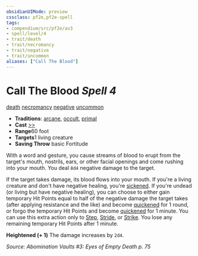 ```yaml
---
obsidianUIMode: preview
cssclass: pf2e,pf2e-spell
tags:
- compendium/src/pf2e/av3
- spell/level/4
- trait/death
- trait/necromancy
- trait/negative
- trait/uncommon
aliases: ["Call The Blood"]
---
```

# Call The Blood *Spell 4*   
[death](../../Rules/traits/death.md)  [necromancy](../../Rules/traits/necromancy.md)  [negative](../../Rules/traits/negative.md)  [uncommon](../../Rules/traits/uncommon.md)  

- **Traditions**: [arcane](../../Rules/traits/arcane.md), [occult](../../Rules/traits/occult.md), [primal](../../Rules/traits/primal.md)
- **Cast** [>>](../../Rules/core-rulebook/chapter-9-playing-the-game.md#Actions "Two-Action") 
- **Range**60 foot
- **Targets**1 living creature
- **Saving Throw**  basic Fortitude

With a word and gesture, you cause streams of blood to erupt from the target's mouth, nostrils, ears, or other facial openings and come rushing into your mouth. You deal `8d4` negative damage to the target.

If the target takes damage, its blood flows into your mouth. If you're a living creature and don't have negative healing, you're [sickened](../../Rules/conditions.md#Sickened). If you're undead (or living but have negative healing), you can choose to either gain temporary Hit Points equal to half of the negative damage the target takes (after applying resistance and the like) and become [quickened](../../Rules/conditions.md#Quickened) for 1 round, or forgo the temporary Hit Points and become [quickened](../../Rules/conditions.md#Quickened) for 1 minute. You can use this extra action only to [Step](../../Rules/actions/step.md), [Stride](../../Rules/actions/stride.md), or [Strike](../../Rules/actions/strike.md). You lose any remaining temporary Hit Points after 1 minute.

**Heightened (+ 1)** The damage increases by `2d4`.

*Source: Abomination Vaults #3: Eyes of Empty Death p. 75*